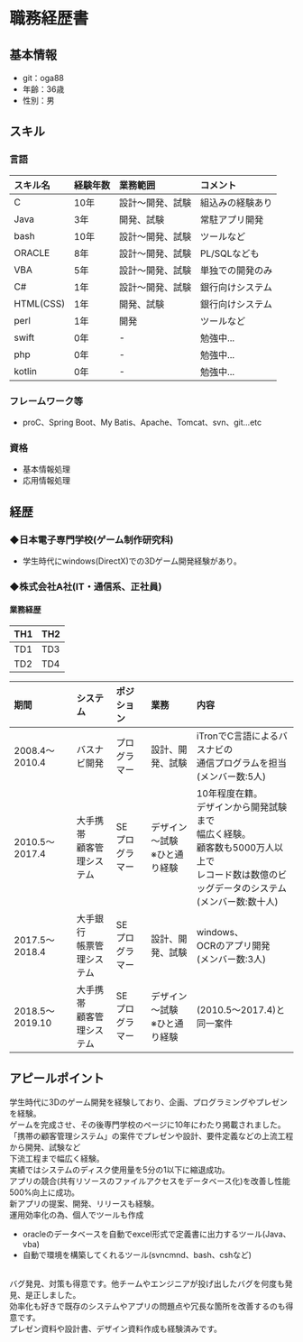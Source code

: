 # 職務経歴書

## 基本情報
- git：oga88
- 年齢：36歳
- 性別：男

## スキル
### 言語

| スキル名 | 経験年数 | 業務範囲        | コメント          |
|:--------|:-------|:---------------|:-----------------|
|C        |10年    |設計～開発、試験|組込みの経験あり  |
|Java     |3年     |開発、試験      |常駐アプリ開発    |
|bash     |10年    |設計～開発、試験|ツールなど        |
|ORACLE   |8年     |設計～開発、試験|PL/SQLなども      |
|VBA      |5年     |設計～開発、試験|単独での開発のみ  |
|C#       |1年     |設計～開発、試験|銀行向けシステム  |
|HTML(CSS)|1年     |開発、試験      |銀行向けシステム  |
|perl     |1年     |開発            |ツールなど        |
|swift    |0年     |-               |勉強中...         |
|php      |0年     |-               |勉強中...         |
|kotlin   |0年     |-               |勉強中...         |

### フレームワーク等

- proC、Spring Boot、My Batis、Apache、Tomcat、svn、git...etc

### 資格
- 基本情報処理
- 応用情報処理

## 経歴
### ◆日本電子専門学校(ゲーム制作研究科)
- 学生時代にwindows(DirectX)での3Dゲーム開発経験があり。

### ◆株式会社A社(IT・通信系、正社員)
#### 業務経歴

| TH1 | TH2 |
----|---- 
| TD1 | TD3 |
| TD2 | TD4 |

| 期間 | システム | ポジション | 業務 | 内容 |
|:--------------------|:-------------|:-------------|:----------------|:------------------|
|2008.4〜2010.4|バスナビ開発 |プログラマー |設計、開発、試験|iTronでC言語によるバスナビの<br>通信プログラムを担当<br>(メンバー数:5人)|
|2010.5〜2017.4|大手携帯<br>顧客管理システム|SE<br>プログラマー|デザイン～試験<br>※ひと通り経験|10年程度在籍。<br>デザインから開発試験まで<br>幅広く経験。<br>顧客数も5000万人以上で<br>レコード数は数億のビッグデータのシステム<br>(メンバー数:数十人)|
|2017.5〜2018.4|大手銀行<br>帳票管理システム|SE<br>プログラマー|設計、開発、試験|windows、<br>OCRのアプリ開発<br>(メンバー数:3人)|
|2018.5〜2019.10|大手携帯<br>顧客管理システム|SE<br>プログラマー|デザイン～試験<br>※ひと通り経験|(2010.5〜2017.4)と同一案件|

## アピールポイント
学生時代に3Dのゲーム開発を経験しており、企画、プログラミングやプレゼンを経験。<br>
ゲームを完成させ、その後専門学校のページに10年にわたり掲載されました。<br>
「携帯の顧客管理システム」の案件でプレゼンや設計、要件定義などの上流工程から開発、試験など<br>下流工程まで幅広く経験。<br>
実績ではシステムのディスク使用量を5分の1以下に縮退成功。<br>
アプリの競合(共有リソースのファイルアクセスをデータベース化)を改善し性能500%向上に成功。<br>
新アプリの提案、開発、リリースも経験。<br>
運用効率化の為、個人でツールも作成
- oracleのデータベースを自動でexcel形式で定義書に出力するツール(Java、vba)
- 自動で環境を構築してくれるツール(svncmnd、bash、cshなど)
<br>
バグ発見、対策も得意です。他チームやエンジニアが投げ出したバグを何度も発見、是正しました。<br>
効率化も好きで既存のシステムやアプリの問題点や冗長な箇所を改善するのも得意です。<br>
プレゼン資料や設計書、デザイン資料作成も経験済みです。<br>
